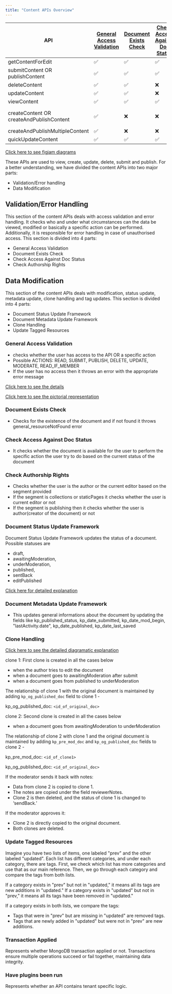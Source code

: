 ```yaml
---
title: "Content APIs Overview"
---
```


| API            | [General Access Validation](#general-access-validation) | [Document Exists Check](#document-exists-check) | [Check Access Against Doc Status](#check-access-against-doc-status) | [Check Authorship Rights](#check-authorship-rights) | [Document Status Update Framework](#document-status-update-framework) | [Document Metadata Update Framework](#document-metadata-update-framework) | [Clone Handling](#clone-handling) | [Update Tagged Resources](#update-tagged-resources) | [Transaction Applied](#transaction-applied) | [Have Plugins Been Run](#have-plugins-been-run) |
|-------------------------|--------------------------|-----------------------|-------------------------------|-------------------------|---------------------------------|----------------------------------|---------------|-------------------------|--------------------|---------------------|
| getContentForEdit            | :white_check_mark:                      | :white_check_mark:                   | :white_check_mark:                           | :white_check_mark:                     | :white_check_mark:                             | :white_check_mark:                              | :white_check_mark:           | :x:                      | :white_check_mark:                | :x:                  |
| submitContent OR publishContent  | :white_check_mark:                      | :white_check_mark:                   | :white_check_mark:                           | :white_check_mark:                     | :white_check_mark:                             | :white_check_mark:                              | :white_check_mark:           | :white_check_mark:                      | :white_check_mark:                | :white_check_mark:                 |
| deleteContent  | :white_check_mark:                      | :white_check_mark:                   | :x:                           | :white_check_mark:                     | :x:                             | :x:                              | :white_check_mark:           | :white_check_mark:                      | :white_check_mark:                | :x:                 |
| updateContent  | :white_check_mark:                      | :white_check_mark:                   | :x:                           | :white_check_mark:                     | :x:                             | :x:                              | :x:          | :x:                      | :white_check_mark:                | :x:                 |
| viewContent  | :white_check_mark:                      | :white_check_mark:                   | :white_check_mark:                           |   :x:                   | :x:                             | :x:                              | :x:          | :x: | :x:                       | :x:                 |
| createContent OR createAndPublishContent  | :white_check_mark:                      | :x:                   | :x:                           |   :x:                   | :white_check_mark:                             | :white_check_mark:                              | :x:          | if action is CREATE_AND_PUBLISH then :white_check_mark: else :x: | :white_check_mark:                       | :white_check_mark:                 |
| createAndPublishMultipleContent  | :white_check_mark:                      | :x:                   | :x:                           |   :x:                   | :x:                             | :white_check_mark:                              | :x:          | :x: | :white_check_mark:                       | :x:                |
| quickUpdateContent  | :white_check_mark:                      | :white_check_mark:                   | :white_check_mark:                           |   :x:                   | :x:                             | :white_check_mark:                              | :x:          | :white_check_mark: | :white_check_mark:                       | :x:                |

[Click here to see figjam diagrams](https://www.figma.com/board/Rb8AvD2z6Dwh29Fmj1e9ot/CONTENT-%26-MODERATION-MASTER?node-id=533-784&t=ia92bAllS8jPrqRl-0)

These APIs are used to view, create, update, delete, submit and publish.
For a better understanding, we have divided the content APIs into two major parts:
* Validation/Error handling
* Data Modification

## Validation/Error Handling
This section of the content APIs deals with access validation and error handling. It checks who and under what circumstances can the data be viewed, modified or basically a specific action can be performed. Additionally, it is responsible for error handling in case of unauthorised access.
This section is divided into 4 parts:
* General Access Validation
* Document Exists Check
* Check Access Against Doc Status
* Check Authorship Rights

## Data Modification
This section of the content APIs deals with modification, status update, metadata update, clone handling and tag updates. This section is divided into 4 parts:
* Document Status Update Framework
* Document Metadata Update Framework
* Clone Handling
* Update Tagged Resources

### General Access Validation
 * checks whether the user has access to the API OR a specific action
 * Possible ACTIONS: READ, SUBMIT, PUBLISH, DELETE, UPDATE, MODERATE, READ_IF_MEMBER
 * If the user has no access then it throws an error with the appropriate error message

[Click here to see the details](https://www.figma.com/board/Rb8AvD2z6Dwh29Fmj1e9ot/CONTENT-%26-MODERATION-MASTER?node-id=514-717&t=tCHU8BchBUATD1X2-0)

[Click here to see the pictorial representation](https://www.figma.com/board/Rb8AvD2z6Dwh29Fmj1e9ot/CONTENT-%26-MODERATION-MASTER?node-id=400-642&t=9M11oO67DerUbARS-0)

### Document Exists Check
 * Checks for the existence of the document and if not found it throws general_resourceNotFound error

### Check Access Against Doc Status
 * It checks whether the document is available for the user to perform the specific action the user try to do based on the current status of the document

### Check Authorship Rights
 * Checks whether the user is the author or the current editor based on the segment provided
 * If the segment is collections or staticPages it checks whether the user is current editor or not
 * If the segment is publishing then it checks whether the user is author(creator of the document) or not

### Document Status Update Framework
Document Status Update Framework updates the status of a document.
Possible statuses are 
* draft,
* awaitingModeration,
* underModeration,
* published,
* sentBack
* editPublished

[Click here for detailed explanation](./doc-status-based-action.md)

### Document Metadata Update Framework
 * This updates general informations about the document by updating the fields like kp_published_status, kp_date_submitted, kp_date_mod_begin, "lastActivity.date", kp_date_published, kp_date_last_saved

### Clone Handling
[Click here to see the detailed diagramatic explanation](https://www.figma.com/board/Rb8AvD2z6Dwh29Fmj1e9ot/CONTENT-%26-MODERATION-MASTER?node-id=67-389&t=VyHCMP4vUb6Tz7yn-0)

clone 1:
First clone is created in all the cases below
* when the author tries to edit the document
* when a document goes to awaitingModeration after submit
* when a document goes from published to underModeration

The relationship of clone 1 with the original document is maintained by adding `kp_og_published_doc` field to clone 1 -

kp_og_published_doc: `<id_of_original_doc>`

clone 2:
Second clone is created in all the cases below
* when a document goes from awaitingModeration to underModeration

The relationship of clone 2 with clone 1 and the original document is maintained by adding `kp_pre_mod_doc` and `kp_og_published_doc` fields to clone 2 -

kp_pre_mod_doc: `<id_of_clone1>`

kp_og_published_doc: `<id_of_original_doc>`

If the moderator sends it back with notes:
* Data from clone 2 is copied to clone 1.
* The notes are copied under the field reviewerNotes.
* Clone 2 is then deleted, and the status of clone 1 is changed to ‘sendBack.’

If the moderator approves it:
* Clone 2 is directly copied to the original document.
* Both clones are deleted.

### Update Tagged Resources
Imagine you have two lists of items, one labeled "prev"  and the other labeled "updated". Each list has different categories, and under each category, there are tags.
First, we check which list has more categories and use that as our main reference. Then, we go through each category and compare the tags from both lists.

If a category exists in "prev" but not in "updated," it means all its tags are new additions in "updated."
If a category exists in "updated" but not in "prev," it means all its tags have been removed in "updated."

If a category exists in both lists, we compare the tags:
* Tags that were in "prev" but are missing in "updated" are removed tags.
* Tags that are newly added in "updated" but were not in "prev" are new additions.

### Transaction Applied
Represents whether MongoDB transaction applied or not. Transactions ensure multiple operations succeed or fail together, maintaining data integrity.

### Have plugins been run
Represents whether an API contains tenant specific logic.